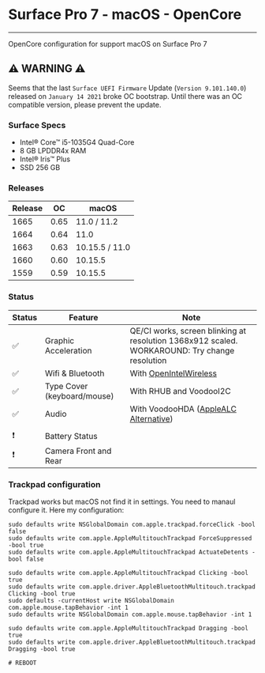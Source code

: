 # Surface Pro 7 - macOS - OpenCore
---
OpenCore configuration for support macOS on Surface Pro 7

## :warning: WARNING :warning:
Seems that the last `Surface UEFI Firmware` Update (`Version 9.101.140.0`) released on `January 14 2021` broke OC bootstrap. Until there was an OC compatible version, please prevent the update.

### Surface Specs
- Intel® Core™ i5-1035G4 Quad-Core
- 8 GB LPDDR4x RAM
- Intel® Iris™ Plus
- SSD 256 GB

### Releases

| Release |  OC  |  macOS  |
|---------|------|---------|
| 1665    | 0.65 | 11.0 / 11.2 |
| 1664    | 0.64 | 11.0 |
| 1663    | 0.63 | 10.15.5 / 11.0 |
| 1660    | 0.60 | 10.15.5 |
| 1559    | 0.59 | 10.15.5 |


### Status
|  Status             |         Feature                 |            Note                      |
|---------------------|---------------------------------|--------------------------------------|
|  :white_check_mark: |  Graphic Acceleration          |  QE/CI works, screen blinking at resolution 1368x912 scaled. WORKAROUND: Try change resolution |
|  :white_check_mark: |  Wifi & Bluetooth              |  With [OpenIntelWireless](https://github.com/OpenIntelWireless/itlwm) |
|  :white_check_mark: |  Type Cover  (keyboard/mouse)  |  With RHUB and VoodooI2C|                                 |
|  :white_check_mark: |  Audio                         |  With VoodooHDA  ([AppleALC Alternative](https://github.com/badstorm/surface-pro-7-opencore/issues/12)) |
|                     |                                |                   |
|  :heavy_exclamation_mark: |  Battery Status          |                   | 
|  :heavy_exclamation_mark: |  Camera Front and Rear        |                   | 


### Trackpad configuration
Trackpad works but macOS not find it in settings. You need to manaul configure it. Here my configuration:
```
sudo defaults write NSGlobalDomain com.apple.trackpad.forceClick -bool false
sudo defaults write com.apple.AppleMultitouchTrackpad ForceSuppressed -bool true
sudo defaults write com.apple.AppleMultitouchTrackpad ActuateDetents -bool false

sudo defaults write com.apple.AppleMultitouchTrackpad Clicking -bool true 
sudo defaults write com.apple.driver.AppleBluetoothMultitouch.trackpad Clicking -bool true 
sudo defaults -currentHost write NSGlobalDomain com.apple.mouse.tapBehavior -int 1 
sudo defaults write NSGlobalDomain com.apple.mouse.tapBehavior -int 1

sudo defaults write com.apple.AppleMultitouchTrackpad Dragging -bool true 
sudo defaults write com.apple.driver.AppleBluetoothMultitouch.trackpad Dragging -bool true

# REBOOT
```
